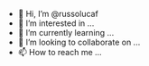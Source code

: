 - 👋 Hi, I’m @russolucaf
- 👀 I’m interested in ...
- 🌱 I’m currently learning ...
- 💞️ I’m looking to collaborate on ...
- 📫 How to reach me ...

<!---
russolucaf/russolucaf is a ✨ special ✨ repository because its `README.md` (this file) appears on your GitHub profile.
You can click the Preview link to take a look at your changes.
--->
